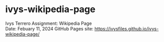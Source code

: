 # ivys-wikipedia-page
Ivys Terrero
Assignment: Wikipedia Page  
Date: Febuary 11, 2024
GitHub Pages site: https://ivysfiles.github.io/ivys-wikipedia-page/
